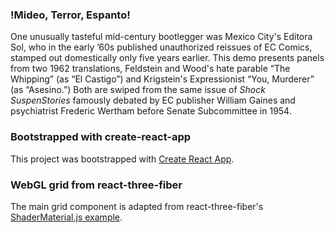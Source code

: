 ### !Mideo, Terror, Espanto!

One unusually tasteful mid-century bootlegger was Mexico City's Editora Sol, who in the early ’60s published unauthorized reissues of EC Comics, stamped out domestically only five years earlier. This demo presents panels from two 1962 translations, Feldstein and Wood's hate parable “The Whipping” (as “El Castigo”) and Krigstein's Expressionist “You, Murderer” (as “Asesino.”) Both are swiped from the same issue of <i>Shock SuspenStories</i> famously debated by EC publisher William Gaines and psychiatrist Frederic Wertham before Senate Subcommittee in 1954.

### Bootstrapped with create-react-app

This project was bootstrapped with [Create React App](https://github.com/facebook/create-react-app).

### WebGL grid from react-three-fiber

The main grid component is adapted from react-three-fiber's [ShaderMaterial.js example](https://github.com/drcmda/react-three-fiber/blob/master/examples/components/ShaderMaterial.js).